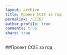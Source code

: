 ```yaml
---
layout: archive
title: Проект CCIE за год
permalink: /CCIE/
author_profile: true
comments: true
share: true
---
```


##Проект CCIE за год 
